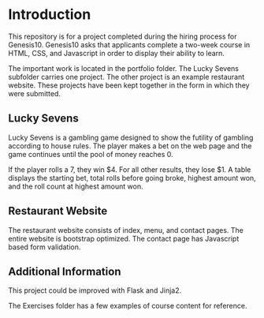 # Introduction

This repository is for a project completed during the hiring process for
Genesis10.  Genesis10 asks that applicants complete a two-week course in
HTML, CSS, and Javascript in order to display their ability to learn.

The important work is located in the portfolio folder.  The Lucky Sevens
subfolder carries one project.  The other project is an example restaurant
website.  These projects have been kept together in the form in which 
they were submitted.  

## Lucky Sevens

Lucky Sevens is a gambling game designed to show the futility of gambling
according to house rules.  The player makes a bet on the web page and the game continues until the pool of money reaches 0.  

If the player rolls a 7, they win $4.  For all other results, they lose $1.  A table displays the starting bet, total rolls before going broke, highest amount won, and the roll count at highest amount won.

## Restaurant Website

The restaurant website consists of index, menu, and contact pages.  The entire website is bootstrap optimized.  The contact page has Javascript based form validation.  

## Additional Information

This project could be improved with Flask and Jinja2.  

The Exercises folder has a few examples of course content for reference.